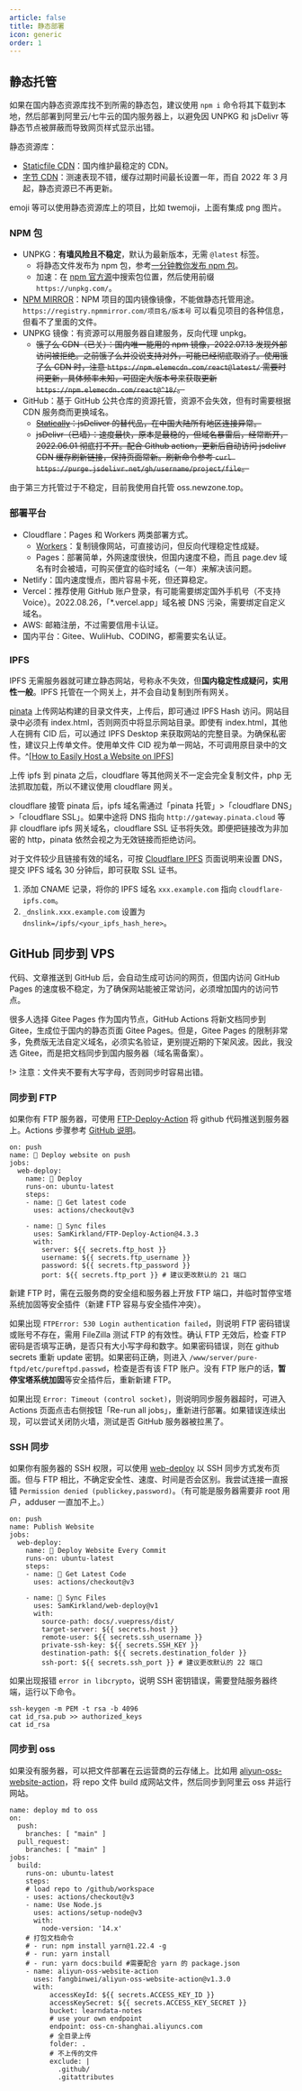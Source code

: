 ```yaml
---
article: false
title: 静态部署
icon: generic
order: 1
---
```


## 静态托管

如果在国内静态资源库找不到所需的静态包，建议使用 `npm i` 命令将其下载到本地，然后部署到阿里云/七牛云的国内服务器上，以避免因 UNPKG 和 jsDelivr 等静态节点被屏蔽而导致网页样式显示出错。

静态资源库：

- [Staticfile CDN](https://www.staticfile.org/)：国内维护最稳定的 CDN。
- [字节 CDN](https://cdn.bytedance.com/)：测速表现不错，缓存过期时间最长设置一年，而自 2022 年 3 月起，静态资源已不再更新。

emoji 等可以使用静态资源库上的项目，比如 twemoji，上面有集成 png 图片。

### NPM 包

- UNPKG：**有墙风险且不稳定**，默认为最新版本，无需 `@latest` 标签。
  - 将静态文件发布为 npm 包，参考[一分钟教你发布 npm 包](https://segmentfault.com/a/1190000023075167)。
  - 加速：在 [npm 官方源](https://www.npmjs.com/)中搜索包位置，然后使用前缀 `https://unpkg.com/`。
- [NPM MIRROR](https://npmmirror.com/)：NPM 项目的国内镜像镜像，不能做静态托管用途。`https://registry.npmmirror.com/项目名/版本号` 可以看见项目的各种信息，但看不了里面的文件。
- UNPKG 镜像：有资源可以用服务器自建服务，反向代理 unpkg。
  - ~~饿了么 CDN（已关）：国内唯一能用的 npm 镜像，2022.07.13 发现外部访问被拒绝。之前饿了么并没说支持对外，可能已经彻底取消了。使用饿了么 CDN 时，注意 `https://npm.elemecdn.com/react@latest/` 需要时间更新，具体频率未知，可固定大版本号来获取更新 `https://npm.elemecdn.com/react@^18/`。~~
- GitHub：基于 GitHub 公共仓库的资源托管，资源不会失效，但有时需要根据 CDN 服务商而更换域名。
  - ~~[Statically](https://statically.io/)：jsDeliver 的替代品，在中国大陆所有地区连接异常。~~
  - ~~jsDelivr（已墙）：速度最快，原本是最稳的，但域名暴雷后，经常断开，2022.06.01 彻底打不开。配合 Github action，更新后自动访问 jsdelivr CDN 缓存刷新链接，保持页面常新。刷新命令参考 `curl https://purge.jsdelivr.net/gh/username/project/file`。~~

由于第三方托管过于不稳定，目前我使用自托管 oss.newzone.top。

### 部署平台

- Cloudflare：Pages 和 Workers 两类部署方式。
  - [Workers](../deploy/Cloudflare.html#反向代理)：复制镜像网站，可直接访问，但反向代理稳定性成疑。
  - Pages：部署简单，外网速度很快，但国内速度不稳，而且 page.dev 域名有时会被墙，可购买便宜的临时域名（一年）来解决该问题。
- Netlify：国内速度慢点，图片容易卡死，但还算稳定。
- Vercel：推荐使用 GitHub 账户登录，有可能需要绑定国外手机号（不支持 Voice）。2022.08.26，「\*.vercel.app」域名被 DNS 污染，需要绑定自定义域名。
- AWS: 邮箱注册，不过需要信用卡认证。
- 国内平台：Gitee、WuliHub、CODING，都需要实名认证。

### IPFS

IPFS 无需服务器就可建立静态网站，号称永不失效，但**国内稳定性成疑问，实用性一般**。IPFS 托管在一个网关上，并不会自动复制到所有网关。

[pinata](https://pinata.cloud/) 上传网站构建的目录文件夹，上传后，即可通过 IPFS Hash 访问。网站目录中必须有 index.html，否则网页中将显示网站目录。即使有 index.html，其他人在拥有 CID 后，可以通过 IPFS Desktop 来获取网站的完整目录。为确保私密性，建议只上传单文件。使用单文件 CID 视为单一网站，不可调用原目录中的文件。^[[How to Easily Host a Website on IPFS](https://medium.com/pinata/how-to-easily-host-a-website-on-ipfs-9d842b5d6a01)]

上传 ipfs 到 pinata 之后，cloudflare 等其他网关不一定会完全复制文件，php 无法抓取加载，所以不建议使用 cloudflare 网关。

cloudflare 接管 pinata 后，ipfs 域名需通过「pinata 托管」>「cloudflare DNS」>「cloudflare SSL」。如果中途将 DNS 指向 `http://gateway.pinata.cloud` 等非 cloudflare ipfs 网关域名，cloudflare SSL 证书将失效。即便把链接改为非加密的 http，pinata 依然会视之为无效链接而拒绝访问。

对于文件较少且链接有效的域名，可按 [Cloudflare IPFS](https://www.cloudflare.com/zh-cn/distributed-web-gateway/) 页面说明来设置 DNS，提交 IPFS 域名 30 分钟后，即可获取 SSL 证书。

1. 添加 CNAME 记录，将你的 IPFS 域名 `xxx.example.com` 指向 `cloudflare-ipfs.com`。
2. `_dnslink.xxx.example.com` 设置为 `dnslink=/ipfs/<your_ipfs_hash_here>`。

## GitHub 同步到 VPS

代码、文章推送到 GitHub 后，会自动生成可访问的网页，但国内访问 GitHub Pages 的速度极不稳定，为了确保网站能被正常访问，必须增加国内的访问节点。

很多人选择 Gitee Pages 作为国内节点，GitHub Actions 将新文档同步到 Gitee，生成位于国内的静态页面 Gitee Pages。但是，Gitee Pages 的限制非常多，免费版无法自定义域名，必须实名验证，更别提近期的下架风波。因此，我没选 Gitee，而是把文档同步到国内服务器（域名需备案）。

!> 注意：文件夹不要有大写字母，否则同步时容易出错。

### 同步到 FTP

如果你有 FTP 服务器，可使用 [FTP-Deploy-Action](https://github.com/SamKirkland/FTP-Deploy-Action) 将 github 代码推送到服务器上。Actions 步骤参考 [GitHub 说明](../deploy/GitHub.html)。

```shell
on: push
name: 🚀 Deploy website on push
jobs:
  web-deploy:
    name: 🎉 Deploy
    runs-on: ubuntu-latest
    steps:
    - name: 🚚 Get latest code
      uses: actions/checkout@v3

    - name: 📂 Sync files
      uses: SamKirkland/FTP-Deploy-Action@4.3.3
      with:
        server: ${{ secrets.ftp_host }}
        username: ${{ secrets.ftp_username }}
        password: ${{ secrets.ftp_password }}
        port: ${{ secrets.ftp_port }} # 建议更改默认的 21 端口
```

新建 FTP 时，需在云服务商的安全组和服务器上开放 FTP 端口，并临时暂停宝塔系统加固等安全插件（新建 FTP 容易与安全插件冲突）。

如果出现 `FTPError: 530 Login authentication failed`，则说明 FTP 密码错误或账号不存在，需用 FileZilla 测试 FTP 的有效性。确认 FTP 无效后，检查 FTP 密码是否填写正确，是否只有大小写字母和数字。如果密码错误，则在 github secrets 重新 update 密钥。如果密码正确，则进入 `/www/server/pure-ftpd/etc/pureftpd.passwd`，检查是否有该 FTP 账户。没有 FTP 账户的话，**暂停宝塔系统加固**等安全插件后，重新新建 FTP。

如果出现 `Error: Timeout (control socket)`，则说明同步服务器超时，可进入 Actions 页面点击右侧按钮「Re-run all jobs」，重新进行部署。如果错误连续出现，可以尝试关闭防火墙，测试是否 GitHub 服务器被拉黑了。

### SSH 同步

如果你有服务器的 SSH 权限，可以使用 [web-deploy](https://github.com/SamKirkland/web-deploy) 以 SSH 同步方式发布页面。但与 FTP 相比，不确定安全性、速度、时间是否会区别。我尝试连接一直报错 `Permission denied (publickey,password)`。（有可能是服务器需要非 root 用户，adduser 一直加不上。）

```shell
on: push
name: Publish Website
jobs:
  web-deploy:
    name: 🚀 Deploy Website Every Commit
    runs-on: ubuntu-latest
    steps:
    - name: 🚚 Get Latest Code
      uses: actions/checkout@v3

    - name: 📂 Sync Files
      uses: SamKirkland/web-deploy@v1
      with:
        source-path: docs/.vuepress/dist/
        target-server: ${{ secrets.host }}
        remote-user: ${{ secrets.ssh_username }}
        private-ssh-key: ${{ secrets.SSH_KEY }}
        destination-path: ${{ secrets.destination_folder }}
        ssh-port: ${{ secrets.ssh_port }} # 建议更改默认的 22 端口
```

如果出现报错 `error in libcrypto`，说明 SSH 密钥错误，需要登陆服务器终端，运行以下命令。

```shell
ssh-keygen -m PEM -t rsa -b 4096
cat id_rsa.pub >> authorized_keys
cat id_rsa
```

### 同步到 oss

如果没有服务器，可以把文件部署在云运营商的云存储上。比如用 [aliyun-oss-website-action](https://github.com/marketplace/actions/aliyun-oss-website-action)，将 repo 文件 build 成网站文件，然后同步到阿里云 oss 并运行网站。

```shell
name: deploy md to oss
on:
  push:
    branches: [ "main" ]
  pull_request:
    branches: [ "main" ]
jobs:
  build:
    runs-on: ubuntu-latest
    steps:
    # load repo to /github/workspace
    - uses: actions/checkout@v3
    - name: Use Node.js
      uses: actions/setup-node@v3
      with:
        node-version: '14.x'
    # 打包文档命令
    # - run: npm install yarn@1.22.4 -g
    # - run: yarn install
    # - run: yarn docs:build #需要配合 yarn 的 package.json
    - name: aliyun-oss-website-action
      uses: fangbinwei/aliyun-oss-website-action@v1.3.0
      with:
          accessKeyId: ${{ secrets.ACCESS_KEY_ID }}
          accessKeySecret: ${{ secrets.ACCESS_KEY_SECRET }}
          bucket: learndata-notes
          # use your own endpoint
          endpoint: oss-cn-shanghai.aliyuncs.com
          # 全目录上传
          folder: .
          # 不上传的文件
          exclude: |
            .github/
            .gitattributes
```
